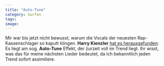 ```yaml
---
title: "Auto-Tune"
category: Surfen
tags: 
image: 
---
```


Mir war bis jetzt nicht bewusst, warum die Vocals der neuesten Rap-Kassenschlager so kaputt klingen. **Harry Kienzler** [hat es herausgefunden](http://harrykienzler.wordpress.com/2008/12/29/nur-idioten-singen-noch-selbst/): Es liegt am sog. **Auto-Tune** Effekt, der zurzeit voll im Trend liegt. Ihr wisst, was das für meine nächsten Lieder bedeutet, da ich bekanntlich jeden Trend sofort assimiliere.